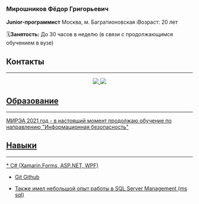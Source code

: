 ### Мирошников Фёдор Григорьевич
<b>Junior-программист</b>
Москва, м. Багратионовская		:information_source:Возраст: 20 лет
 
 
:spiral_calendar:<b>Занятость:</b>
До 30 часов в неделю (в связи с продолжающимся обучением в вузе)
<!--
**SawHimself/SawHimself** is a ✨ _special_ ✨ repository because its `README.md` (this file) appears on your GitHub profile.

Here are some ideas to get you started:

- 🔭 I’m currently working on ...
- 🌱 I’m currently learning ...
- 👯 I’m looking to collaborate on ...
- 🤔 I’m looking for help with ...
- 💬 Ask me about ...
- 📫 How to reach me: ...
- 😄 Pronouns: ...
- ⚡ Fun fact: ...
	:spiral_calendar:
        :information_source:	
-->
## Контакты
<hr>
<p align='center'>
  <a href="https://t.me/VergoV">
	<img src="https://img.shields.io/badge/Telegram-2CA5E0?style=for-the-badge&logo=telegram&logoColor=white">
  <a href="saw.himself@gmail.com">
  	<img src="https://img.shields.io/badge/Gmail-D14836?style=for-the-badge&logo=gmail&logoColor=white">
<p align='center'>

## Образование
<hr>
МИРЭА 2021 год - в настоящий момент продолжаю обучение по направлению 
"Информационная безопасность"

## Навыки
<hr>
* C# (Xamarin.Forms, ASP.NET, WPF) 

* Git Github
  
* Также имел небольшой опыт работы в 
SQL Server Management (ms sql)

<!--
## Опыт работы
<hr>
В настоящий момент
-->
